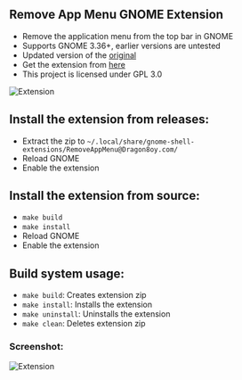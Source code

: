 ## Remove App Menu GNOME Extension
  - Remove the application menu from the top bar in GNOME
  - Supports GNOME 3.36+, earlier versions are untested
  - Updated version of the [original](https://github.com/rastersoft/remove_app_menu)
  - Get the extension from [here](https://extensions.gnome.org/extension/3906/remove-app-menu/)
  - This project is licensed under GPL 3.0

![Extension](docs/icon.png)

## Install the extension from releases:
  - Extract the zip to `~/.local/share/gnome-shell-extensions/RemoveAppMenu@Dragon8oy.com/`
  - Reload GNOME
  - Enable the extension

## Install the extension from source:
  - `make build`
  - `make install`
  - Reload GNOME
  - Enable the extension

## Build system usage:
  - `make build`: Creates extension zip
  - `make install`: Installs the extension
  - `make uninstall`: Uninstalls the extension
  - `make clean`: Deletes extension zip

### Screenshot:
![Extension](docs/screenshot.png)
